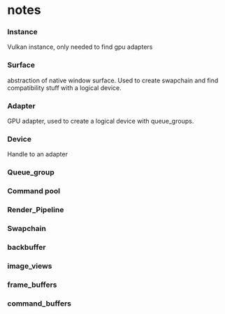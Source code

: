 # notes

### Instance
Vulkan instance, only needed to find gpu adapters

### Surface
abstraction of native window surface. Used to create swapchain and find compatibility stuff with a logical device.

### Adapter
GPU adapter, used to create a logical device with queue_groups.

### Device
Handle to an adapter

### Queue_group
### Command pool
### Render_Pipeline
### Swapchain
### backbuffer
### image_views
### frame_buffers
### command_buffers